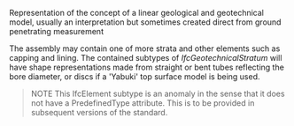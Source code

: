 Representation of the concept of a linear geological and geotechnical model, usually an interpretation but sometimes created direct from ground penetrating measurement

<!-- end of short definition -->

The assembly may contain one of more strata and other elements such as capping and lining. The contained subtypes of _IfcGeotechnicalStratum_ will have shape representations made from straight or bent tubes reflecting the bore diameter, or discs if a 'Yabuki' top surface model is being used.

> NOTE This IfcElement subtype is an anomaly in the sense that it does not have a PredefinedType attribute. This is to be provided in subsequent versions of the standard.

